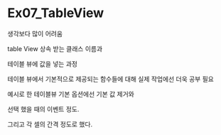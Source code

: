 # Ex07_TableView

생각보다 많이 어려움


table View 상속 받는 클래스 이름과

테이블 뷰에 값을 넣는 과정

테이블 뷰에서 기본적으로 제공되는 함수들에 대해 실제 작업에선 더욱 공부 필요

예시로 한 테이블뷰 기본 옵션에선 기본 값 제거와

선택 했을 때의 이벤트 정도.

그리고 각 셀의 간격 정도로 했다.
